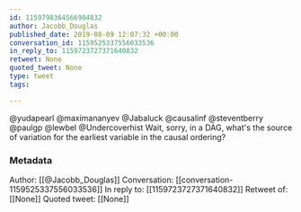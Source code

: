 ```yaml
---
id: 1159798364566904832
author: Jacobb_Douglas
published_date: 2019-08-09 12:07:32 +00:00
conversation_id: 1159525337556033536
in_reply_to: 1159723727371640832
retweet: None
quoted_tweet: None
type: tweet
tags:

---
```


@yudapearl @maximananyev @Jabaluck @causalinf @steventberry @paulgp @lewbel @Undercoverhist Wait, sorry, in a DAG, what's the source of variation for the earliest variable in the causal ordering?

### Metadata

Author: [[@Jacobb_Douglas]]
Conversation: [[conversation-1159525337556033536]]
In reply to: [[1159723727371640832]]
Retweet of: [[None]]
Quoted tweet: [[None]]

